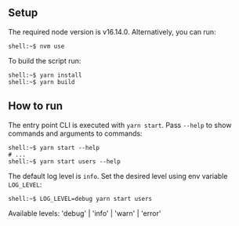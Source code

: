 ## Setup

The required node version is v16.14.0. Alternatively, you can run:

```console
shell:~$ nvm use
```

To build the script run:

```console
shell:~$ yarn install
shell:~$ yarn build
```

## How to run

The entry point CLI is executed with `yarn start`. Pass `--help` to show commands and arguments to commands:

```console
shell:~$ yarn start --help
# ...
shell:~$ yarn start users --help
```

The default log level is `info`. Set the desired level using env variable `LOG_LEVEL`:

```console
shell:~$ LOG_LEVEL=debug yarn start users
```

Available levels: 'debug' | 'info' | 'warn' | 'error'
